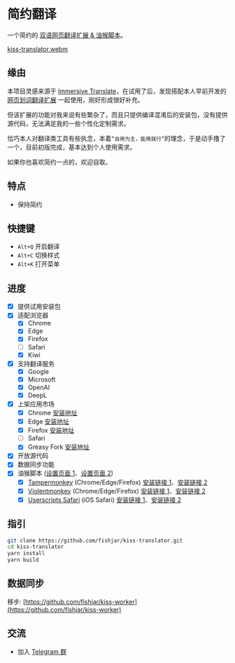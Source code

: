 # 简约翻译

一个简约的 [双语网页翻译扩展 & 油猴脚本](https://github.com/fishjar/kiss-translator)。

[kiss-translator.webm](https://github.com/fishjar/kiss-translator/assets/1157624/f7ba8a5c-e4a8-4d5a-823a-5c5c67a0a47f)

## 缘由

本项目灵感来源于 [Immersive Translate](https://github.com/immersive-translate/immersive-translate)，在试用了后，发现搭配本人早前开发的 [网页划词翻译扩展](https://github.com/fishjar/kiss-dictionary) 一起使用，刚好形成很好补充。

但该扩展的功能对我来说有些繁杂了，而且只提供编译混淆后的安装包，没有提供源代码，无法满足我的一些个性化定制需求。

恰巧本人对翻译类工具有些执念，本着`“自用为主，能用就行”`的理念，于是动手撸了一个，目前初版完成，基本达到个人使用需求。

如果你也喜欢简约一点的，欢迎自取。

## 特点

- 保持简约

## 快捷键

- `Alt+Q` 开启翻译
- `Alt+C` 切换样式
- `Alt+K` 打开菜单

## 进度

- [x] 提供试用安装包
- [x] 适配浏览器
  - [x] Chrome
  - [x] Edge
  - [x] Firefox
  - [ ] Safari
  - [x] Kiwi
- [x] 支持翻译服务
  - [x] Google
  - [x] Microsoft
  - [x] OpenAI
  - [x] DeepL
- [x] 上架应用市场
  - [x] Chrome [安装地址](https://chrome.google.com/webstore/detail/kiss-translator/bdiifdefkgmcblbcghdlonllpjhhjgof?hl=zh-CN)
  - [x] Edge [安装地址](https://microsoftedge.microsoft.com/addons/detail/%E7%AE%80%E7%BA%A6%E7%BF%BB%E8%AF%91/jemckldkclkinpjighnoilpbldbdmmlh?hl=zh-CN)
  - [x] Firefox [安装地址](https://addons.mozilla.org/zh-CN/firefox/addon/kiss-translator/)
  - [ ] Safari
  - [x] Greasy Fork [安装地址](https://greasyfork.org/zh-CN/scripts/472840-kiss-translator)
- [x] 开放源代码
- [x] 数据同步功能
- [x] 油猴脚本 ([设置页面 1](https://fishjar.github.io/kiss-translator/options.html)、[设置页面 2](https://kiss-translator.rayjar.com/options))
  - [x] [Tampermonkey](https://www.tampermonkey.net/) (Chrome/Edge/Firefox) [安装链接 1](https://fishjar.github.io/kiss-translator/kiss-translator.user.js)、[安装链接 2](https://kiss-translator.rayjar.com/kiss-translator.user.js)
  - [x] [Violentmonkey](https://violentmonkey.github.io/) (Chrome/Edge/Firefox) [安装链接 1](https://fishjar.github.io/kiss-translator/kiss-translator.user.js)、[安装链接 2](https://kiss-translator.rayjar.com/kiss-translator.user.js)
  - [x] [Userscripts Safari](https://github.com/quoid/userscripts) (iOS Safari) [安装链接 1](https://fishjar.github.io/kiss-translator/kiss-translator-ios-safari.user.js)、[安装链接 2](https://kiss-translator.rayjar.com/kiss-translator.user-ios-safari.js)

## 指引

```sh
git clone https://github.com/fishjar/kiss-translator.git
cd kiss-translator
yarn install
yarn build
```

## 数据同步

移步: [https://github.com/fishjar/kiss-worker](https://github.com/fishjar/kiss-worker)

## 交流

- 加入 [Telegram 群](https://t.me/+RRCu_4oNwrM2NmFl)
